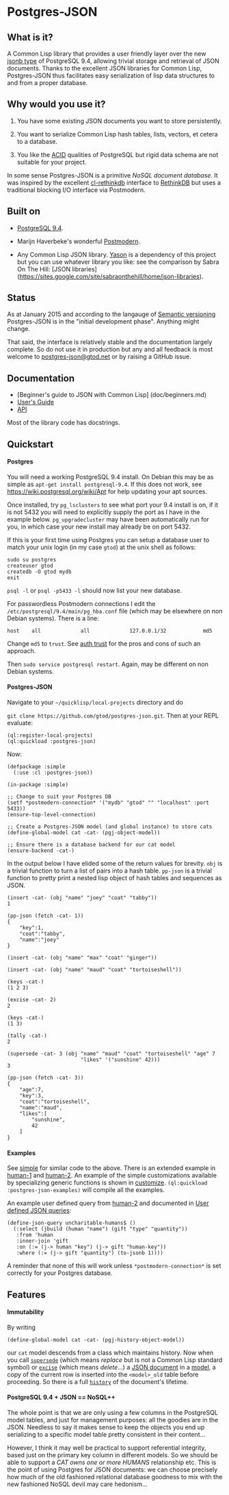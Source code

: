 Postgres-JSON
===============

## What is it?

A Common Lisp library that provides a user friendly layer over the new
[jsonb type](http://www.postgresql.org/docs/9.4/static/datatype-json.html)
of PostgreSQL 9.4, allowing trivial storage and retrieval of
JSON documents.  Thanks to the excellent JSON libraries for Common
Lisp, Postgres-JSON thus facilitates easy serialization of lisp data
structures to and from a proper database.

## Why would you use it?

1. You have some existing JSON documents you want to store persistently.

2. You want to serialize Common Lisp hash tables, lists, vectors,
et cetera to a database.

3. You like the [ACID](http://en.wikipedia.org/wiki/ACID) qualities of
PostgreSQL but rigid data schema are not suitable for your project.

In some sense Postgres-JSON is a primitive *NoSQL document database*.
It was inspired by the excellent
[cl-rethinkdb](https://github.com/orthecreedence/cl-rethinkdb)
interface to [RethinkDB](http://rethinkdb.com/) but uses a traditional
blocking I/O interface via Postmodern.

## Built on

* [PostgreSQL 9.4](http://www.postgresql.org).

* Marijn Haverbeke's wonderful [Postmodern](http://marijnhaverbeke.nl/postmodern/).

* Any Common Lisp JSON library.
[Yason](http://common-lisp.net/project/yason/) is a dependency of this
project but you can use whatever library you like:
see the comparison by Sabra On The Hill: [JSON libraries]
(https://sites.google.com/site/sabraonthehill/home/json-libraries).

## Status

As at January 2015 and according to the langauge of [Semantic
versioning](http://semver.org) Postgres-JSON is in the "initial
development phase".  Anything might change.

That said, the interface is relatively stable and the documentation
largely complete.  So do not use it in production but any and all
feedback is most welcome to postgres-json@gtod.net or by raising a
GitHub issue.

## Documentation

* [Beginner's guide to JSON with Common Lisp]
(doc/beginners.md)
* [User's Guide](doc/user-guide.md)
* [API](doc/api.md)

Most of the library code has docstrings.

## Quickstart

#### Postgres

You will need a working PostgreSQL 9.4 install.  On Debian this may be
as simple as `apt-get install postgresql-9.4`.  If this does not work, see
https://wiki.postgresql.org/wiki/Apt for help updating your apt sources.

Once installed, try `pg_lsclusters` to see what port your 9.4 install
is on, if it is not 5432 you will need to explicitly supply the port
as I have in the example below.  `pg_upgradecluster` may have been
automatically run for you, in which case your new install may already
be on port 5432.

If this is your first time using Postgres you can setup a database
user to match your unix login (in my case `gtod`) at the unix shell as
follows:

```
sudo su postgres
createuser gtod
createdb -O gtod mydb
exit
```

`psql -l` or `psql -p5433 -l` should now list your new database.

For passwordless Postmodern connections I edit the
`/etc/postgresql/9.4/main/pg_hba.conf` file (which may be elsewhere on
non Debian systems).  There is a line:

```
host    all             all             127.0.0.1/32            md5
```

Change `md5` to `trust`.  See [auth
trust](http://www.postgresql.org/docs/9.4/static/auth-methods.html#AUTH-TRUST)
for the pros and cons of such an approach.

Then `sudo service postgresql restart`.  Again, may be different on
non Debian systems.

#### Postgres-JSON

Navigate to your `~/quicklisp/local-projects` directory and do

`git clone https://github.com/gtod/postgres-json.git`.  Then at your
REPL evaluate:

```common-lisp
(ql:register-local-projects)
(ql:quickload :postgres-json)
```

Now:

```common-lisp
(defpackage :simple
  (:use :cl :postgres-json))

(in-package :simple)

;; Change to suit your Postgres DB
(setf *postmodern-connection* '("mydb" "gtod" "" "localhost" :port 5433))
(ensure-top-level-connection)

;; Create a Postgres-JSON model (and global instance) to store cats
(define-global-model cat -cat- (pgj-object-model))

;; Ensure there is a database backend for our cat model
(ensure-backend -cat-)
```

In the output below I have elided some of the return values for
brevity.  `obj` is a trivial function to turn a list of pairs into a
hash table.  `pp-json` is a trivial function to pretty print a nested
lisp object of hash tables and sequences as JSON.

```common-lisp
(insert -cat- (obj "name" "joey" "coat" "tabby"))
1

(pp-json (fetch -cat- 1))
{
    "key":1,
    "coat":"tabby",
    "name":"joey"
}

(insert -cat- (obj "name" "max" "coat" "ginger"))

(insert -cat- (obj "name" "maud" "coat" "tortoiseshell"))

(keys -cat-)
(1 2 3)

(excise -cat- 2)
2

(keys -cat-)
(1 3)

(tally -cat-)
2

(supersede -cat- 3 (obj "name" "maud" "coat" "tortoiseshell" "age" 7
                        "likes" '("sunshine" 42)))
3

(pp-json (fetch -cat- 3))
{
    "age":7,
    "key":3,
    "coat":"tortoiseshell",
    "name":"maud",
    "likes":[
        "sunshine",
        42
    ]
}
```

#### Examples

See [simple](examples/simple.lisp) for similar code to the above.
There is an extended example in [human-1](examples/human-1.lisp) and
[human-2](examples/human-2.lisp).  An example of the simple
customizations available by specializing generic functions is shown in
[customize](examples/customize.lisp).  `(ql:quickload
:postgres-json-examples)` will compile all the examples.

An example user defined query from [human-2](examples/human-2.lisp)
and documented in [User defined JSON
queries](doc/user-guide.md#user-defined-json-queries):

```common-lisp
(define-json-query uncharitable-humans$ ()
  (:select (jbuild (human "name") (gift "type" "quantity"))
   :from 'human
   :inner-join 'gift
   :on (:= (j-> human "key") (j-> gift "human-key"))
   :where (:= (j-> gift "quantity") (to-jsonb 1))))
```

 A reminder that none of this will work unless
`*postmodern-connection*` is set correctly for your Postgres database.

## Features

#### Immutability

By writing

```common-lisp
(define-global-model cat -cat- (pgj-history-object-model))
```

our `cat` model descends from a class which maintains history.  Now when
you call [`supersede`](doc/api.md#supersede) (which means *replace*
but is not a Common Lisp standard symbol) or
[`excise`](doc/api.md/#excise) (which means *delete*...) a [JSON
document](doc/user-guide.md#json-document) in a
[model](doc/user-guide.md#model), a copy of the current row is
inserted into the `<model>_old` table before proceeding.  So there is
a full [`history`](doc/api.md#history) of the document's lifetime.

#### PostgreSQL 9.4 + JSON == NoSQL++

The whole point is that we are only using a few columns in the
PostgreSQL model tables, and just for management purposes: all the
goodies are in the JSON.  Needless to say it makes sense to keep the
objects you end up serializing to a specific model table pretty
consistent in their content...

However, I think it may well be practical to support referential
integrity, based just on the primary key column in different models.
So we should be able to support a *CAT owns one or more HUMANS*
relationship etc.  This is the point of using Postgres for JSON
documents: we can choose precisely how much of the old fashioned
relational database goodness to mix with the new fashioned NoSQL devil
may care hedonism...

